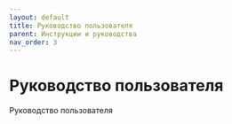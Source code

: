 ```yaml
---
layout: default
title: Руководство пользователя
parent: Инструкции и руководства
nav_order: 3
---
```


# Руководство пользователя
Руководство пользователя
